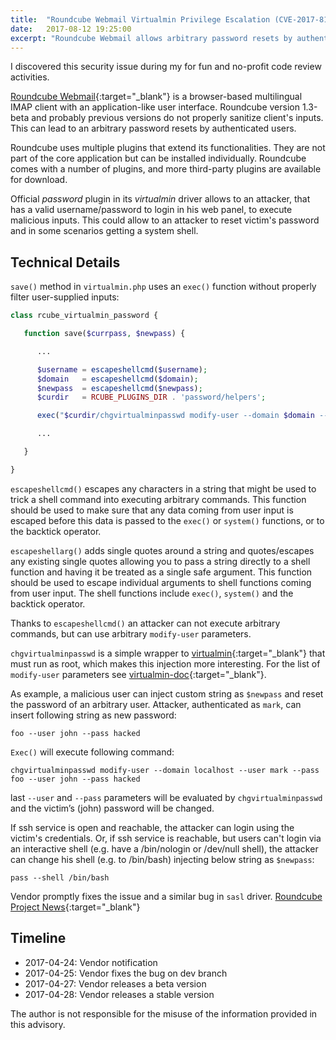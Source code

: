 ```yaml
---
title:  "Roundcube Webmail Virtualmin Privilege Escalation (CVE-2017-8114)"
date:   2017-08-12 19:25:00
excerpt: "Roundcube Webmail allows arbitrary password resets by authenticated users. This affects versions before 1.0.11, 1.1.x before 1.1.9, and 1.2.x before 1.2.5. The problem is caused by an improperly restricted exec call in the virtualmin and sasl drivers of the password plugin."
---
```


I discovered this security issue during my for fun and no-profit code review activities.

[Roundcube Webmail](https://roundcube.net/){:target="_blank"} is a browser-based multilingual IMAP client with an application-like user interface. Roundcube version 1.3-beta and probably previous versions do not properly sanitize client's inputs. This can lead to an arbitrary password resets by authenticated users.

Roundcube uses multiple plugins that extend its functionalities. They are not part of the core application but can be installed individually. Roundcube comes with a number of plugins, and more third-party plugins are available for download.

Official *password* plugin in its *virtualmin* driver allows to an attacker, that has a valid username/password to login in his web panel, to execute malicious inputs. This could allow to an attacker to reset victim's password and in some scenarios getting a system shell.

## Technical Details ##

`save()` method in `virtualmin.php` uses an `exec()` function without properly filter user-supplied inputs:
```php
class rcube_virtualmin_password {

   function save($currpass, $newpass) {

      ...

      $username = escapeshellcmd($username);
      $domain   = escapeshellcmd($domain);
      $newpass  = escapeshellcmd($newpass);
      $curdir   = RCUBE_PLUGINS_DIR . 'password/helpers';

      exec("$curdir/chgvirtualminpasswd modify-user --domain $domain --user $username --pass $newpass", $output, $returnvalue);

      ...

   }

}
```

`escapeshellcmd()` escapes any characters in a string that might be used to trick a shell command into executing arbitrary commands. This function should be used to make sure that any data coming from user input is escaped before this data is passed to the `exec()` or  `system()` functions, or to the backtick operator.

`escapeshellarg()` adds single quotes around a string and quotes/escapes any existing single quotes allowing you to pass a string directly to a shell function and having it be treated as a single safe argument. This function should be used to escape individual arguments to shell functions coming from user input. The shell functions include `exec()`, `system()` and the backtick operator.

Thanks to `escapeshellcmd()` an attacker can not execute arbitrary commands, but can use arbitrary `modify-user` parameters.

`chgvirtualminpasswd` is a simple wrapper to [virtualmin](https://www.virtualmin.com/){:target="_blank"} that must run as root, which makes this injection more interesting. For the list of `modify-user` parameters see [virtualmin-doc](https://www.virtualmin.com/documentation/developer/cli/modify_user){:target="_blank"}.

As example, a malicious user can inject custom string as `$newpass` and reset the password of an arbitrary user.
Attacker, authenticated as `mark`, can insert following string as new password:
```
foo --user john --pass hacked 
```

`Exec()` will execute following command:
```
chgvirtualminpasswd modify-user --domain localhost --user mark --pass foo --user john --pass hacked
```

last `--user` and `--pass` parameters will be evaluated by `chgvirtualminpasswd` and the victim’s (john) password will be changed.

If ssh service is open and reachable, the attacker can login using the victim's credentials. Or, if ssh service is reachable, but users can't login via an interactive shell (e.g. have a /bin/nologin or /dev/null shell), the attacker can change his shell (e.g. to /bin/bash) injecting below string as `$newpass`:
```
pass --shell /bin/bash
```

Vendor promptly fixes the issue and a similar bug in `sasl` driver. [Roundcube Project News](https://roundcube.net/news/2017/04/28/security-updates-1.2.5-1.1.9-and-1.0.11){:target="_blank"}

## Timeline ##

* 2017-04-24: Vendor notification
* 2017-04-25: Vendor fixes the bug on dev branch
* 2017-04-27: Vendor releases a beta version
* 2017-04-28: Vendor releases a stable version

The author is not responsible for the misuse of the information provided in this advisory.